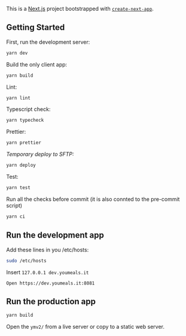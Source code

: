 This is a [Next.js](https://nextjs.org/) project bootstrapped with [`create-next-app`](https://github.com/vercel/next.js/tree/canary/packages/create-next-app).

## Getting Started

First, run the development server:

```bash
yarn dev
```

Build the only client app:

```bash
yarn build
```

Lint:

```bash
yarn lint
```

Typescript check:

```bash
yarn typecheck
```

Prettier:

```bash
yarn prettier
```

_Temporary deploy to SFTP:_

```bash
yarn deploy
```

Test:

```bash
yarn test
```

Run all the checks before commit (it is also connted to the pre-commit script)

```bash
yarn ci
```

## Run the development app

Add these lines in you /etc/hosts:

```bash
sudo /etc/hosts
```

Insert `127.0.0.1 dev.youmeals.it`

`Open https://dev.youmeals.it:8081`

## Run the production app

```bash
yarn build
```

Open the `ymv2/` from a live server or copy to a static web server.
